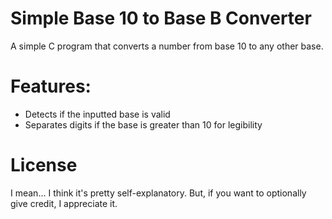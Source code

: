 # Simple Base 10 to Base B Converter
A simple C program that converts a number from base 10 to any other base.
# Features:
- Detects if the inputted base is valid
- Separates digits if the base is greater than 10 for legibility
# License
I mean... I think it's pretty self-explanatory.
But, if you want to optionally give credit, I appreciate it.
